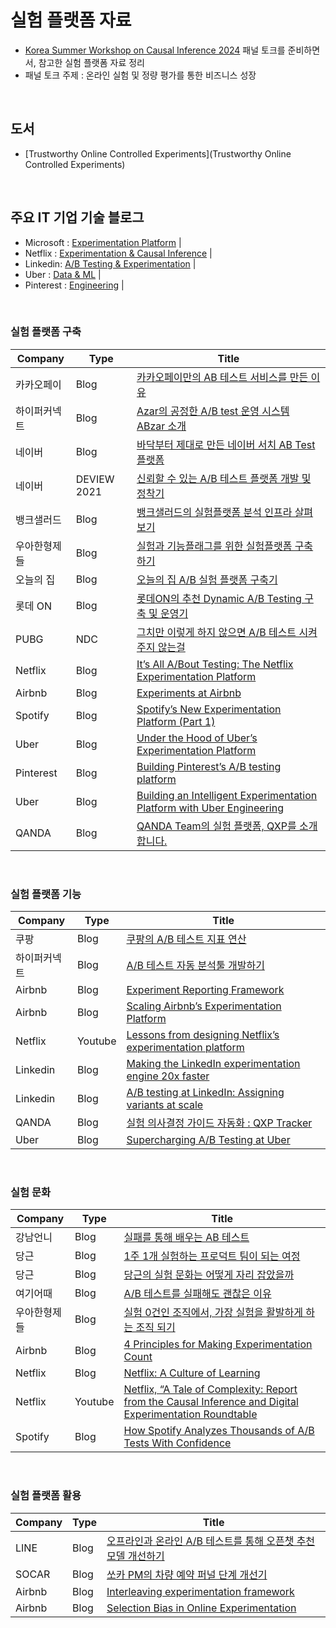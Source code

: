 # 실험 플랫폼 자료
- [Korea Summer Workshop on Causal Inference 2024](https://sites.google.com/view/causal-inference2024) 패널 토크를 준비하면서, 참고한 실험 플랫폼 자료 정리
- 패널 토크 주제 : 온라인 실험 및 정량 평가를 통한 비즈니스 성장

<br>

## 도서 
- [Trustworthy Online Controlled Experiments](Trustworthy Online Controlled Experiments)


<br>

## 주요 IT 기업 기술 블로그
- Microsoft : [Experimentation Platform](https://www.microsoft.com/en-us/research/group/experimentation-platform-exp/) |
- Netflix : [Experimentation & Causal Inference](https://research.netflix.com/research-area/experimentation-and-causal-inference) |
- Linkedin: [A/B Testing & Experimentation](https://www.linkedin.com/blog/engineering/ab-testing-experimentation) |
- Uber : [Data & ML](https://www.uber.com/en-KR/blog/engineering/data/?uclick_id=95eafdb7-907e-4793-9a2d-38f0d6a38820) |
- Pinterest : [Engineering](https://medium.com/@Pinterest_Engineering) |


<br>

### 실험 플랫폼 구축
| Company | Type | Title |
|---------|---------|-----------------------------------------------------|
| 카카오페이 | Blog | [카카오페이만의 AB 테스트 서비스를 만든 이유](https://tech.kakaopay.com/post/kakaopay-growth-platform-abtest/) |
| 하이퍼커넥트 | Blog | [Azar의 공정한 A/B test 운영 시스템 ABzar 소개](https://hyperconnect.github.io/2020/08/26/azar-ab-test.html) |
| 네이버 | Blog | [바닥부터 제대로 만든 네이버 서치 AB Test 플랫폼](https://brunch.co.kr/@lifidea/42) |
| 네이버 | DEVIEW 2021 | [신뢰할 수 있는 A/B 테스트 플랫폼 개발 및 정착기](https://tv.naver.com/v/23651289) |
| 뱅크샐러드 | Blog | [뱅크샐러드의 실험플랫폼 분석 인프라 살펴보기](https://blog.banksalad.com/tech/experiment-platform-analysis-architecture/) |
| 우아한형제들 | Blog | [실험과 기능플래그를 위한 실험플랫폼 구축하기](https://techblog.woowahan.com/9935/) |
| 오늘의 집 | Blog | [오늘의 집 A/B 실험 플랫폼 구축기](https://www.bucketplace.com/post/2021-10-29-오늘의집-a-b-실험-플랫폼-구축기/) |
| 롯데 ON | Blog | [롯데ON의 추천 Dynamic A/B Testing 구축 및 운영기](https://techblog.lotteon.com/롯데on의-추천-dynamic-a-b-testing-구축-및-운영기-c5c52ebbc92f) |
| PUBG | NDC | [그치만 이렇게 하지 않으면 A/B 테스트 시켜주지 않는걸](https://www.youtube.com/watch?v=-awjLPFeLaY) |
| Netflix | Blog | [It’s All A/Bout Testing: The Netflix Experimentation Platform](https://netflixtechblog.com/its-all-a-bout-testing-the-netflix-experimentation-platform-4e1ca458c15) |
| Airbnb | Blog | [Experiments at Airbnb](https://medium.com/airbnb-engineering/experiments-at-airbnb-e2db3abf39e7) |
| Spotify | Blog | [Spotify’s New Experimentation Platform (Part 1)](https://engineering.atspotify.com/2020/10/spotifys-new-experimentation-platform-part-1/) |
| Uber | Blog | [Under the Hood of Uber’s Experimentation Platform](https://www.uber.com/en-KR/blog/xp/) |
| Pinterest | Blog | [Building Pinterest’s A/B testing platform](https://medium.com/pinterest-engineering/building-pinterests-a-b-testing-platform-ab4934ace9f4) |
| Uber | Blog | [Building an Intelligent Experimentation Platform with Uber Engineering](https://www.uber.com/en-KR/blog/experimentation-platform/) |
| QANDA | Blog |  [QANDA Team의 실험 플랫폼, QXP를 소개합니다.](https://blog.mathpresso.com/qanda-team-의-실험-플랫폼-qxp-를-소개합니다-e8a0abfbbb8e) |

<br>

### 실험 플랫폼 기능
| Company | Type | Title |
|---------|---------|-----------------------------------------------------|
| 쿠팡 | Blog | [쿠팡의 A/B 테스트 지표 연산](https://medium.com/coupang-engineering/calculating-a-b-test-metrics-d3f6dff14c73) |
| 하이퍼커넥트 | Blog | [A/B 테스트 자동 분석툴 개발하기](https://hyperconnect.github.io/2021/02/26/auto-stats-test.html) |
| Airbnb | Blog | [Experiment Reporting Framework](https://medium.com/airbnb-engineering/experiment-reporting-framework-4e3fcd29e6c0) |
| Airbnb | Blog | [Scaling Airbnb’s Experimentation Platform](https://medium.com/airbnb-engineering/https-medium-com-jonathan-parks-scaling-erf-23fd17c91166) |
| Netflix | Youtube | [Lessons from designing Netflix’s experimentation platform](https://www.youtube.com/watch?v=uK-Nf12Qtw8) |
| Linkedin | Blog | [Making the LinkedIn experimentation engine 20x faster](https://www.linkedin.com/blog/engineering/ab-testing-experimentation/making-the-linkedin-experimentation-engine-20x-faster) |
| Linkedin | Blog | [A/B testing at LinkedIn: Assigning variants at scale](https://www.linkedin.com/blog/engineering/ab-testing-experimentation/a-b-testing-variant-assignment) |
| QANDA | Blog | [실험 의사결정 가이드 자동화 : QXP Tracker](https://blog.mathpresso.com/실험-tracking-b3e5ba7b3004) |
| Uber | Blog | [Supercharging A/B Testing at Uber](https://www.uber.com/en-KR/blog/supercharging-a-b-testing-at-uber/) 

<br>

### 실험 문화
| Company | Type | Title |
|---------|---------|-----------------------------------------------------|
| 강남언니 | Blog | [실패를 통해 배우는 AB 테스트](https://blog.gangnamunni.com/post/AB-test-Baisc) |
| 당근 | Blog | [1주 1개 실험하는 프로덕트 팀이 되는 여정](https://about.daangn.com/blog/archive/당근마켓-실험문화-데이터가치화팀/) |
| 당근 | Blog | [당근의 실험 문화는 어떻게 자리 잡았을까](https://about.daangn.com/blog/archive/당근-실험-문화-pm-데이터/) |
| 여기어때 | Blog | [A/B 테스트를 실패해도 괜찮은 이유](https://techblog.gccompany.co.kr/a-b-테스트를-실패해도-괜찮은-이유-c1ace9169823) |
| 우아한형제들 | Blog | [실험 0건인 조직에서, 가장 실험을 활발하게 하는 조직 되기](https://techblog.woowahan.com/13726/) |
| Airbnb | Blog | [4 Principles for Making Experimentation Count](https://medium.com/airbnb-engineering/4-principles-for-making-experimentation-count-7a5f1a5268a) |
| Netflix | Blog | [Netflix: A Culture of Learning](https://netflixtechblog.com/netflix-a-culture-of-learning-394bc7d0f94c) |
| Netflix | Youtube | [Netflix, “A Tale of Complexity: Report from the Causal Inference and Digital Experimentation Roundtable](https://www.youtube.com/watch?v=hKlnvaESwd8) |
| Spotify | Blog | [How Spotify Analyzes Thousands of A/B Tests With Confidence](https://www.youtube.com/watch?v=qv6Rn8uQCLY) |

<br>

### 실험 플랫폼 활용
| Company | Type | Title |
|---------|---------|-----------------------------------------------------|
| LINE | Blog | [오프라인과 온라인 A/B 테스트를 통해 오픈챗 추천 모델 개선하기](https://techblog.lycorp.co.jp/ko/improve-openchat-recommendation-model-with-offline-and-online-ab-test) |
| SOCAR | Blog | [쏘카 PM의 차량 예약 퍼널 단계 개선기](https://tech.socarcorp.kr/product/2022/06/02/reservation-funnel-improvement-with-abtest.html) |
| Airbnb | Blog | [Interleaving experimentation framework](https://medium.com/airbnb-engineering/beyond-a-b-test-speeding-up-airbnb-search-ranking-experimentation-through-interleaving-7087afa09c8e) |
| Airbnb | Blog | [Selection Bias in Online Experimentation](https://medium.com/airbnb-engineering/selection-bias-in-online-experimentation-c3d67795cceb) |
